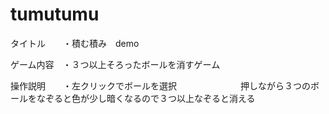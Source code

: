 # tumutumu

タイトル　　・積む積み　demo


ゲーム内容　・３つ以上そろったボールを消すゲーム


操作説明　　・左クリックでボールを選択
　　　　　　　押しながら３つのボールをなぞると色が少し暗くなるので３つ以上なぞると消える
